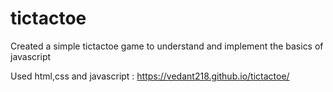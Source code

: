 # tictactoe
Created a simple tictactoe game to understand and implement the basics of javascript   

Used html,css and javascript : https://vedant218.github.io/tictactoe/

